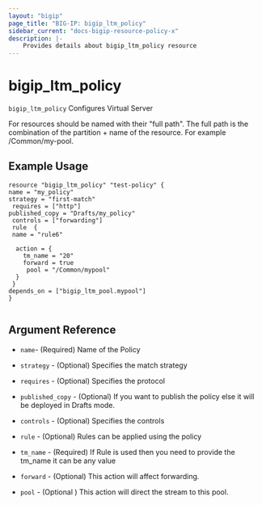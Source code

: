 ```yaml
---
layout: "bigip"
page_title: "BIG-IP: bigip_ltm_policy"
sidebar_current: "docs-bigip-resource-policy-x"
description: |-
    Provides details about bigip_ltm_policy resource
---
```


# bigip\_ltm\_policy

`bigip_ltm_policy` Configures Virtual Server

For resources should be named with their "full path". The full path is the combination of the partition + name of the resource. For example /Common/my-pool.


## Example Usage


```hcl
resource "bigip_ltm_policy" "test-policy" {
name = "my_policy"
strategy = "first-match"
 requires = ["http"]
published_copy = "Drafts/my_policy"
 controls = ["forwarding"]
 rule  {
 name = "rule6"

  action = {
    tm_name = "20"
    forward = true
     pool = "/Common/mypool"
  }
 }
depends_on = ["bigip_ltm_pool.mypool"]
}


```      

## Argument Reference


* `name`- (Required) Name of the Policy

* `strategy` - (Optional) Specifies the match strategy

* `requires` - (Optional) Specifies the protocol

* `published_copy` - (Optional) If you want to publish the policy else it will be deployed in Drafts mode.

*  `controls` - (Optional) Specifies the controls

* `rule` - (Optional) Rules can be applied using the policy

* `tm_name` - (Required) If Rule is used then you need to provide the tm_name it can be any value

* `forward` - (Optional) This action will affect forwarding.

* `pool` - (Optional ) This action will direct the stream to this pool.
